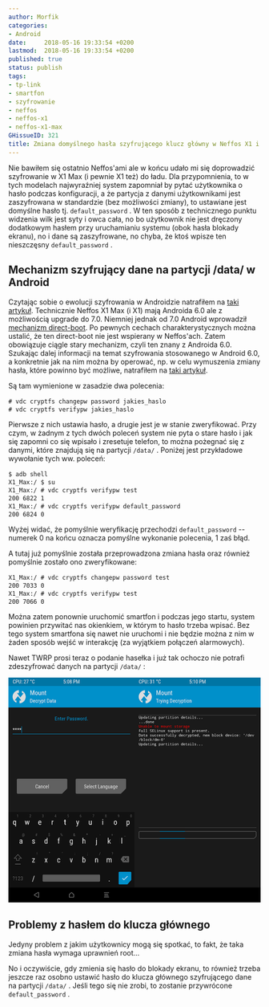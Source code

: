 ```yaml
---
author: Morfik
categories:
- Android
date:     2018-05-16 19:33:54 +0200
lastmod:  2018-05-16 19:33:54 +0200
published: true
status: publish
tags:
- tp-link
- smartfon
- szyfrowanie
- neffos
- neffos-x1
- neffos-x1-max
GHissueID: 321
title: Zmiana domyślnego hasła szyfrującego klucz główny w Neffos X1 i X1 Max
---
```


Nie bawiłem się ostatnio Neffos'ami ale w końcu udało mi się doprowadzić szyfrowanie w X1 Max (i
pewnie X1 też) do ładu. Dla przypomnienia, to w tych modelach najwyraźniej system zapomniał by
pytać użytkownika o hasło podczas konfiguracji, a że partycja z danymi użytkownikami jest
zaszyfrowana w standardzie (bez możliwości zmiany), to ustawiane jest domyślne hasło tj.
`default_password` . W ten sposób z technicznego punktu widzenia wilk jest syty i owca cała,
no bo użytkownik nie jest dręczony dodatkowym hasłem przy uruchamianiu systemu (obok hasła blokady
ekranu), no i dane są zaszyfrowane, no chyba, że ktoś wpisze ten nieszczęsny
`default_password` .

<!--more-->
## Mechanizm szyfrujący dane na partycji /data/ w Android

Czytając sobie o ewolucji szyfrowania w Androidzie natrafiłem na [taki artykuł][1]. Technicznie
Neffos X1 Max (i X1) mają Androida 6.0 ale z możliwością upgrade do 7.0. Niemniej jednak od 7.0
Android wprowadził [mechanizm direct-boot][2]. Po pewnych cechach charakterystycznych można ustalić,
że ten direct-boot nie jest wspierany w Neffos'ach. Zatem obowiązuje ciągle stary mechanizm, czyli
ten znany z Androida 6.0. Szukając dalej informacji na temat szyfrowania stosowanego w Android 6.0,
a konkretnie jak na nim można by operować, np. w celu wymuszenia zmiany hasła, które powinno być
możliwe, natrafiłem na [taki artykuł][3].

Są tam wymienione w zasadzie dwa polecenia:

    # vdc cryptfs changepw password jakies_haslo
    # vdc cryptfs verifypw jakies_haslo

Pierwsze z nich ustawia hasło, a drugie jest je w stanie zweryfikować. Przy czym, w żadnym z tych
dwóch poleceń system nie pyta o stare hasło i jak się zapomni co się wpisało i zresetuje telefon,
to można pożegnać się z danymi, które znajdują się na partycji `/data/` . Poniżej jest przykładowe
wywołanie tych ww. poleceń:

    $ adb shell
    X1_Max:/ $ su
    X1_Max:/ # vdc cryptfs verifypw test
    200 6822 1
    X1_Max:/ # vdc cryptfs verifypw default_password
    200 6824 0

Wyżej widać, że pomyślnie weryfikację przechodzi `default_password` -- numerek 0 na końcu oznacza
pomyślne wykonanie polecenia, 1 zaś błąd.

A tutaj już pomyślnie została przeprowadzona zmiana hasła oraz również pomyślnie zostało ono
zweryfikowane:

    X1_Max:/ # vdc cryptfs changepw password test
    200 7033 0
    X1_Max:/ # vdc cryptfs verifypw test
    200 7066 0

Można zatem ponownie uruchomić smartfon i podczas jego startu, system powinien przywitać nas
okienkiem, w którym to hasło trzeba wpisać. Bez tego system smartfona się nawet nie uruchomi i nie
będzie można z nim w żaden sposób wejść w interakcję (za wyjątkiem połączeń alarmowych).

Nawet TWRP prosi teraz o podanie hasełka i już tak ochoczo nie potrafi zdeszyfrować danych na
partycji `/data/` :

![twrp.png](/img/2018/05/1.twrp.png#big)

## Problemy z hasłem do klucza głównego

Jedyny problem z jakim użytkownicy mogą się spotkać, to fakt, że taka zmiana hasła wymaga uprawnień
root...

No i oczywiście, gdy zmienia się hasło do blokady ekranu, to również trzeba jeszcze raz osobno
ustawić hasło do klucza głównego szyfrującego dane na partycji `/data/` . Jeśli tego się nie zrobi,
to zostanie przywrócone `default_password` .


[1]: https://yourtechexplained.com/2016/12/08/explained-android-nougat-file-based-encryption/
[2]: https://developer.android.com/training/articles/direct-boot.html
[3]: https://www.xda-developers.com/how-to-manually-change-your-android-encryption-password/
